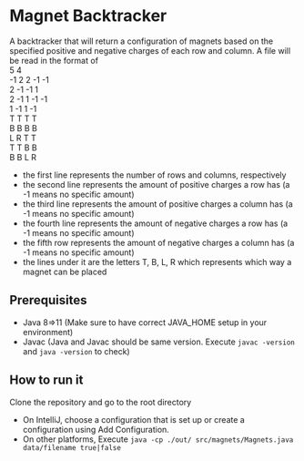 # Magnet Backtracker
A backtracker that will return a configuration of magnets based on the specified positive and negative charges of each row and column.
A file will be read in the format of\
5 4\
-1 2 2 -1 -1\
2 -1 -1 1\
2 -1 1 -1 -1\
1 -1 1 -1\
T T T T\
B B B B\
L R T T\
T T B B\
B B L R
* the first line represents the number of rows and columns, respectively
* the second line represents the amount of positive charges a row has (a -1 means no specific amount)
* the third line represents the amount of positive charges a column has (a -1 means no specific amount)
* the fourth line represents the amount of negative charges a row has (a -1 means no specific amount)
* the fifth row represents the amount of negative charges a column has (a -1 means no specific amount)
* the lines under it are the letters T, B, L, R which represents which way a magnet can be placed
## Prerequisites
* Java 8=>11 (Make sure to have correct JAVA_HOME setup in your environment)
* Javac (Java and Javac should be same version. Execute `javac -version` and `java -version` to check)
## How to run it
Clone the repository and go to the root directory
* On IntelliJ, choose a configuration that is set up or create a configuration using Add Configuration.
* On other platforms, Execute `java -cp ./out/ src/magnets/Magnets.java data/filename true|false`
